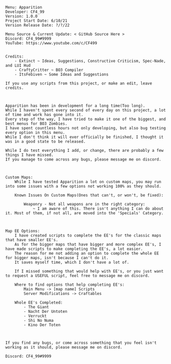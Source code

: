     Menu: Apparition
    Developer: CF4_99
    Version: 1.0.0
    Project Start Date: 6/10/21
    Version Release Date: ?/?/22
    
    Menu Source & Current Update: < GitHub Source Here >
    Discord: CF4_99#9999
    YouTube: https://www.youtube.com/c/CF499

    
    Credits: 
        - Extinct ~ Ideas, Suggestions, Constructive Criticism, Spec-Nade, and LUI Hud
        - CraftyCritter ~ BO3 Compiler
        - ItsFebiven ~ Some Ideas and Suggestions

    If you use any scripts from this project, or make an edit, leave credits.



    Apparition has been in development for a long time(Too long).
    While I haven't spent every second of every day on this project, a lot of time and work has gone into it.
    Every step of the way, I have tried to make it one of the biggest, and best menus for BO3 Zombies.
    I have spent countless hours not only developing, but also bug testing every option in this menu.
    While I don't think it will ever officially be finished, I thought it was in a good state to be released.

    While I do test everything I add, or change, there are probably a few things I have missed.
    If you manage to come across any bugs, please message me on discord.



    Custom Maps:
        While I have tested Apparition a lot on custom maps, you may run into some issues with a few options not working 100% as they should.

        Known Issues On Custom Maps(Ones that can't, or won't, be fixed):

            Weaponry - Not all weapons are in the right category:
                ~ I am aware of this. There isn't anything I can do about it. Most of them, if not all, are moved into the 'Specials' Category.



    Map EE Options:
        I have created scripts to complete the EE's for the classic maps that have smaller EE's.
        As for the bigger maps that have bigger and more complex EE's, I have made scripts to make completing the EE's, a lot easier.
        The reason for me not adding an option to complete the whole EE for bigger maps, isn't because I can't do it.
        It saves myself time, which I don't have a lot of.

        If I missed something that would help with EE's, or you just want to request a USEFUL script, feel free to message me on discord.

        Where to find options that help completing EE's:
            Main Menu -> [map name] Scripts
            Server Modifications -> Craftables
        
        Whole EE's Completed:
            - The Giant
            - Nacht Der Untoten
            - Verruckt
            - Shi No Numa
            - Kino Der Toten



    If you find any bugs, or come across something that you feel isn't working as it should, please message me on discord.

    Discord: CF4_99#9999
